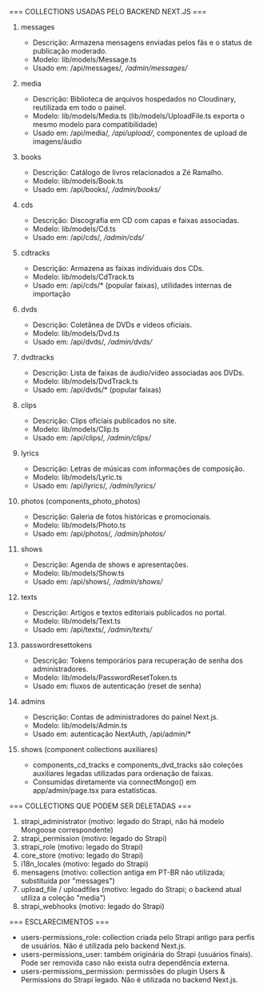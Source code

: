 === COLLECTIONS USADAS PELO BACKEND NEXT.JS ===

1. messages
   - Descrição: Armazena mensagens enviadas pelos fãs e o status de publicação moderado.
   - Modelo: lib/models/Message.ts
   - Usado em: /api/messages/*, /admin/messages/*

2. media
   - Descrição: Biblioteca de arquivos hospedados no Cloudinary, reutilizada em todo o painel.
   - Modelo: lib/models/Media.ts (lib/models/UploadFile.ts exporta o mesmo modelo para compatibilidade)
   - Usado em: /api/media/*, /api/upload/*, componentes de upload de imagens/áudio

3. books
   - Descrição: Catálogo de livros relacionados a Zé Ramalho.
   - Modelo: lib/models/Book.ts
   - Usado em: /api/books/*, /admin/books/*

4. cds
   - Descrição: Discografia em CD com capas e faixas associadas.
   - Modelo: lib/models/Cd.ts
   - Usado em: /api/cds/*, /admin/cds/*

5. cdtracks
   - Descrição: Armazena as faixas individuais dos CDs.
   - Modelo: lib/models/CdTrack.ts
   - Usado em: /api/cds/* (popular faixas), utilidades internas de importação

6. dvds
   - Descrição: Coletânea de DVDs e vídeos oficiais.
   - Modelo: lib/models/Dvd.ts
   - Usado em: /api/dvds/*, /admin/dvds/*

7. dvdtracks
   - Descrição: Lista de faixas de áudio/vídeo associadas aos DVDs.
   - Modelo: lib/models/DvdTrack.ts
   - Usado em: /api/dvds/* (popular faixas)

8. clips
   - Descrição: Clips oficiais publicados no site.
   - Modelo: lib/models/Clip.ts
   - Usado em: /api/clips/*, /admin/clips/*

9. lyrics
   - Descrição: Letras de músicas com informações de composição.
   - Modelo: lib/models/Lyric.ts
   - Usado em: /api/lyrics/*, /admin/lyrics/*

10. photos (components_photo_photos)
    - Descrição: Galeria de fotos históricas e promocionais.
    - Modelo: lib/models/Photo.ts
    - Usado em: /api/photos/*, /admin/photos/*

11. shows
    - Descrição: Agenda de shows e apresentações.
    - Modelo: lib/models/Show.ts
    - Usado em: /api/shows/*, /admin/shows/*

12. texts
    - Descrição: Artigos e textos editoriais publicados no portal.
    - Modelo: lib/models/Text.ts
    - Usado em: /api/texts/*, /admin/texts/*

13. passwordresettokens
    - Descrição: Tokens temporários para recuperação de senha dos administradores.
    - Modelo: lib/models/PasswordResetToken.ts
    - Usado em: fluxos de autenticação (reset de senha)

14. admins
    - Descrição: Contas de administradores do painel Next.js.
    - Modelo: lib/models/Admin.ts
    - Usado em: autenticação NextAuth, /api/admin/*

15. shows (component collections auxiliares)
    - components_cd_tracks e components_dvd_tracks são coleções auxiliares legadas utilizadas para ordenação de faixas.
    - Consumidas diretamente via connectMongo() em app/admin/page.tsx para estatísticas.

=== COLLECTIONS QUE PODEM SER DELETADAS ===

1. strapi_administrator (motivo: legado do Strapi, não há modelo Mongoose correspondente)
2. strapi_permission (motivo: legado do Strapi)
3. strapi_role (motivo: legado do Strapi)
4. core_store (motivo: legado do Strapi)
5. i18n_locales (motivo: legado do Strapi)
6. mensagens (motivo: collection antiga em PT-BR não utilizada; substituída por "messages")
7. upload_file / uploadfiles (motivo: legado do Strapi; o backend atual utiliza a coleção "media")
8. strapi_webhooks (motivo: legado do Strapi)

=== ESCLARECIMENTOS ===

- users-permissions_role: collection criada pelo Strapi antigo para perfis de usuários. Não é utilizada pelo backend Next.js.
- users-permissions_user: também originária do Strapi (usuários finais). Pode ser removida caso não exista outra dependência externa.
- users-permissions_permission: permissões do plugin Users & Permissions do Strapi legado. Não é utilizada no backend Next.js.
